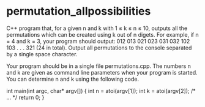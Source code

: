 # permutation_allpossibilities

C++ program that, for a given n and k with 1 ≤ k ≤ n ≤ 10, outputs all the permutations
which can be created using k out of n digets. For example, if n = 4 and k = 3, your program should
output: 012 013 021 023 031 032 102 103 . . . 321 (24 in total). Output all permutations to the
console separated by a single space character.

Your program should be in a single file permutations.cpp. The numbers n and k are given as command
line parameters when your program is started. You can determine n and k using the following code.


int main(int argc, char* argv[]) {
int n = atoi(argv[1]);
int k = atoi(argv[2]);
/* ... */
return 0;
}
